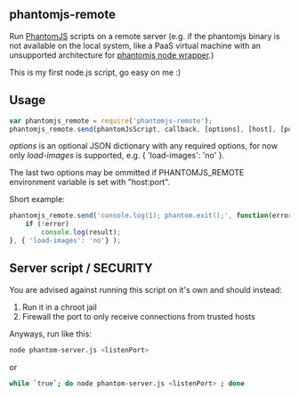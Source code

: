 ## phantomjs-remote

Run [PhantomJS](http://phantomjs.org/) scripts on a remote server (e.g. if the phantomjs
binary is not available on the local system, like a PaaS virtual machine with an
unsupported architecture for [phantomjs node wrapper](https://github.com/Obvious/phantomjs).)

This is my first node.js script, go easy on me :)

## Usage

```js
var phantomjs_remote = require('phantomjs-remote');
phantomjs_remote.send(phantomJsScript, callback, [options], [host], [port]).
```

*options* is an optional JSON dictionary with any required options, for now only *load-images* is supported, e.g. { 'load-images': 'no' }.

The last two options may be ommitted if PHANTOMJS_REMOTE environment variable is set
with "host:port".

Short example:
```js
phantomjs_remote.send('console.log(1); phantom.exit();', function(error, result) {
	if (!error)
		console.log(result);
}, { 'load-images': 'no'} );
```

## Server script / SECURITY

You are advised against running this script on it's own and should instead:

1. Run it in a chroot jail
2. Firewall the port to only receive connections from trusted hosts

Anyways, run like this:

```bash
node phantom-server.js <listenPort>
```

or
```bash
while `true`; do node phantom-server.js <listenPort> ; done 
```

